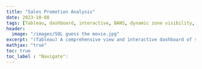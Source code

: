 ```yaml
---
title: "Sales Promotion Analysis"
date: 2023-10-08
tags: [Tableau, dashboard, interactive, BANS, dynamic zone visibility, drill-down]
header:
  image: "/images/SQL guess the movie.jpg"
excerpt: "(Tableau) A comprehensive view and interactive dashboard of sales performance with key metrics, BANS, drill-down bar chart, and maps with dynamic zone visibility."
mathjax: "true"
toc: true
toc_label : "Navigate":
---
```

